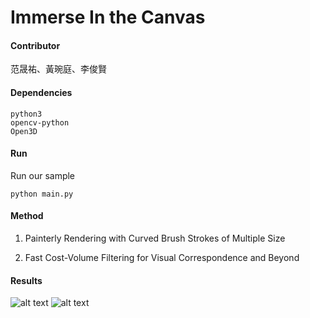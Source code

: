 # Immerse In the Canvas

#### Contributor
范晟祐、黃琬庭、李俊賢

#### Dependencies
    python3
    opencv-python
    Open3D
#### Run
Run our sample

    python main.py


#### Method

1. Painterly Rendering with Curved Brush Strokes of Multiple Size

2. Fast Cost-Volume Filtering for Visual Correspondence and Beyond


#### Results

![alt text](https://raw.githubusercontent.com/fjordyo0707/CGFinal-ImmerseIntheCanvas/master/img/1.png)
![alt text](https://raw.githubusercontent.com/fjordyo0707/CGFinal-ImmerseIntheCanvas/master/img/2.png)




